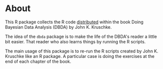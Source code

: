 
# About 

This R package collects the R code [distributed](https://sites.google.com/site/doingbayesiandataanalysis/software-installation) within the book Doing Bayesian Data Analysis (DBDA) by John K. Kruschke. 

The idea of the `dbda` package is to make the life of the DBDA's reader a little bit easier. That reader who also learns things by running the R scripts.

The main usage of this package is to re-run the R scripts created by John K. Kruschke like an R package. A particular case is doing the exercises at the end of each chapter of the book.
